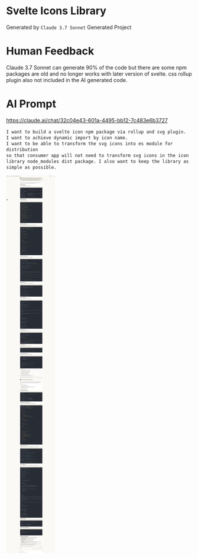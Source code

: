 # Svelte Icons Library
Generated by `Claude 3.7 Sonnet` Generated Project

# Human Feedback
Claude 3.7 Sonnet can generate 90% of the code but there are some npm packages are old and no longer works with later version of svelte.
css rollup plugin also not included in the AI generated code.

# AI Prompt
https://claude.ai/chat/32c04e43-601a-4495-bb12-7c483e6b3727

```
I want to build a svelte icon npm package via rollup and svg plugin. 
I want to achieve dynamic import by icon name. 
I want to be able to transform the svg icons into es module for distribution 
so that consumer app will not need to transform svg icons in the icon library node_modules dist package. I also want to keep the library as simple as possible.
```
![screenshot](./AI-Generated.png)

